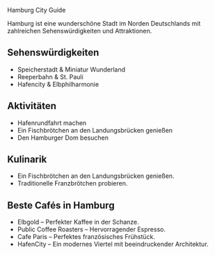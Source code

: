 Hamburg City Guide

Hamburg ist eine wunderschöne Stadt im Norden Deutschlands mit zahlreichen Sehenswürdigkeiten und Attraktionen.

## Sehenswürdigkeiten
- Speicherstadt & Miniatur Wunderland
- Reeperbahn & St. Pauli
- Hafencity & Elbphilharmonie

## Aktivitäten
- Hafenrundfahrt machen
- Ein Fischbrötchen an den Landungsbrücken genießen
- Den Hamburger Dom besuchen
  
## Kulinarik

- Ein Fischbrötchen an den Landungsbrücken genießen.
- Traditionelle Franzbrötchen probieren.

## Beste Cafés in Hamburg
- Elbgold – Perfekter Kaffee in der Schanze.
- Public Coffee Roasters – Hervorragender Espresso.
- Cafe Paris – Perfektes französisches Frühstück.
- HafenCity – Ein modernes Viertel mit beeindruckender Architektur.
